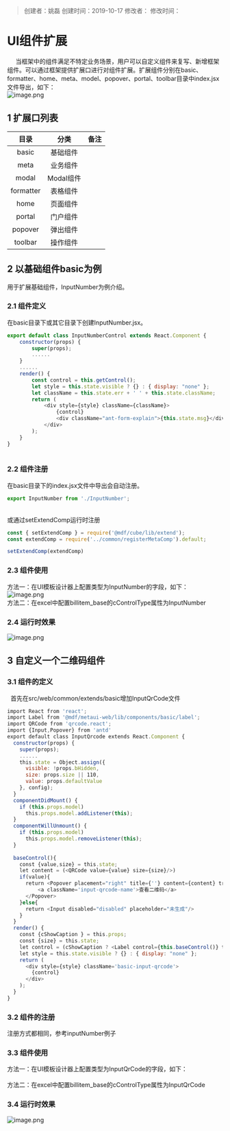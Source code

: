 > 创建者：姚磊
> 创建时间：2019-10-17
> 修改者：
> 修改时间：


<a name="sc83F"></a>
# UI组件扩展
     当框架中的组件满足不特定业务场景，用户可以自定义组件来复写、新增框架组件。可以通过框架提供扩展口进行对组件扩展。扩展组件分别在basic、formatter、home、meta、model、popover、portal、toolbar目录中index.jsx文件导出，如下：<br />![image.png](http://design.yonyoucloud.com/static/yuque/0/2019/png/271337/1571206388915-507821fa-a634-4908-bb46-7f69d0ecacbb.png#align=left&display=inline&height=317&name=image.png&originHeight=397&originWidth=338&size=22284&status=done&width=270)

<a name="eNf7S"></a>
## 1 扩展口列表
| **目录** | **分类** | **备注** |
| :---: | :---: | :---: |
| basic | 基础组件 |  |
| meta | 业务组件 |  |
| modal | Modal组件 |  |
| formatter | 表格组件 |  |
| home | 页面组件 |  |
| portal | 门户组件 |  |
| popover | 弹出组件 |  |
| toolbar | 操作组件 |  |


<a name="SKMkK"></a>
## 2 以基础组件basic为例
用于扩展基础组件，InputNumber为例介绍。
<a name="mqPNF"></a>
### 2.1 组件定义
在basic目录下或其它目录下创建InputNumber.jsx。
```javascript
export default class InputNumberControl extends React.Component {
    constructor(props) {
      	super(props);
        ......
    }
    ......
    render() {
        const control = this.getControl();
        let style = this.state.visible ? {} : { display: "none" };
        let className = this.state.err + ' ' + this.state.className;
        return (
            <div style={style} className={className}>
                {control}
                <div className="ant-form-explain">{this.state.msg}</div>
        	</div>
        );
    }
}
        
```

<a name="td4u6"></a>
### 2.2 组件注册
在basic目录下的index.jsx文件中导出会自动注册。
```javascript
export InputNumber from './InputNumber';
```

<br />或通过setExtendComp运行时注册

```javascript
const { setExtendComp } = require('@mdf/cube/lib/extend');
const extendComp = require('../common/registerMetaComp').default;

setExtendComp(extendComp)
```

<a name="1eRe2"></a>
### 2.3 组件使用
方法一：在UI模板设计器上配置类型为InputNumber的字段，如下：<br />![image.png](http://design.yonyoucloud.com/static/yuque/0/2019/png/271337/1571212956438-6a3fb3c4-7c34-48d0-858c-91fcc6309f40.png#align=left&display=inline&height=68&name=image.png&originHeight=136&originWidth=572&size=9166&status=done&width=286)<br />方法二：在excel中配置billitem_base的cControlType属性为InputNumber<br />

<a name="nkXul"></a>
### 2.4 运行时效果
![image.png](http://design.yonyoucloud.com/static/yuque/0/2019/png/271337/1571213162155-4fa1ddb0-1d24-4b74-96b2-896f25cb29aa.png#align=left&display=inline&height=301&name=image.png&originHeight=602&originWidth=1616&size=63889&status=done&width=808)

<a name="w9EuR"></a>
## 3 自定义一个二维码组件

<a name="2BNIX"></a>
### 3.1 组件的定义
 
首先在src/web/common/extends/basic增加InputQrCode文件

```javascript
import React from 'react';
import Label from '@mdf/metaui-web/lib/components/basic/label';
import QRCode from 'qrcode.react';
import {Input,Popover} from 'antd'
export default class InputQrcode extends React.Component {
  constructor(props) {
    super(props);
    ......
    this.state = Object.assign({
      visible: !props.bHidden,
      size: props.size || 110,
      value: props.defaultValue
    }, config);
  }
  componentDidMount() {
    if (this.props.model)
      this.props.model.addListener(this);
  }
  componentWillUnmount() {
    if (this.props.model)
      this.props.model.removeListener(this);
  }
  
  baseControl(){
    const {value,size} = this.state;
    let content = (<QRCode value={value} size={size}/>)
    if(value){
      return <Popover placement="right" title={''} content={content} trigger="hover" overlayClassName='input-qrcode-img'>
          <a className='input-qrcode-name'>查看二维码</a>
      </Popover>
    }else{
      return <Input disabled="disabled" placeholder="未生成"/>
    }
  }
  render() {
    const {cShowCaption } = this.props;
    const {size} = this.state;
    let control = (cShowCaption ? <Label control={this.baseControl()} title={<label>{cShowCaption}</label>}/> : this.baseControl());
    let style = this.state.visible ? {} : { display: "none" };
    return (
      <div style={style} className='basic-input-qrcode'>
        {control}
      </div>
    );
  }
}

```

<a name="RDvjt"></a>
### 3.2 组件的注册
注册方式都相同，参考inputNumber例子
<a name="zh1hE"></a>
### 3.3 组件使用
方法一：在UI模板设计器上配置类型为InputQrCode的字段，如下：<br />
<br />方法二：在excel中配置billitem_base的cControlType属性为InputQrCode
<a name="vCwLV"></a>
### 3.4 运行时效果
![image.png](http://design.yonyoucloud.com/static/yuque/0/2019/png/192681/1573627420932-3a69246a-78a6-4063-a378-45b2f25a0b0c.png#align=left&display=inline&height=223&name=image.png&originHeight=669&originWidth=1730&size=184366&status=done&width=576.6666666666666)